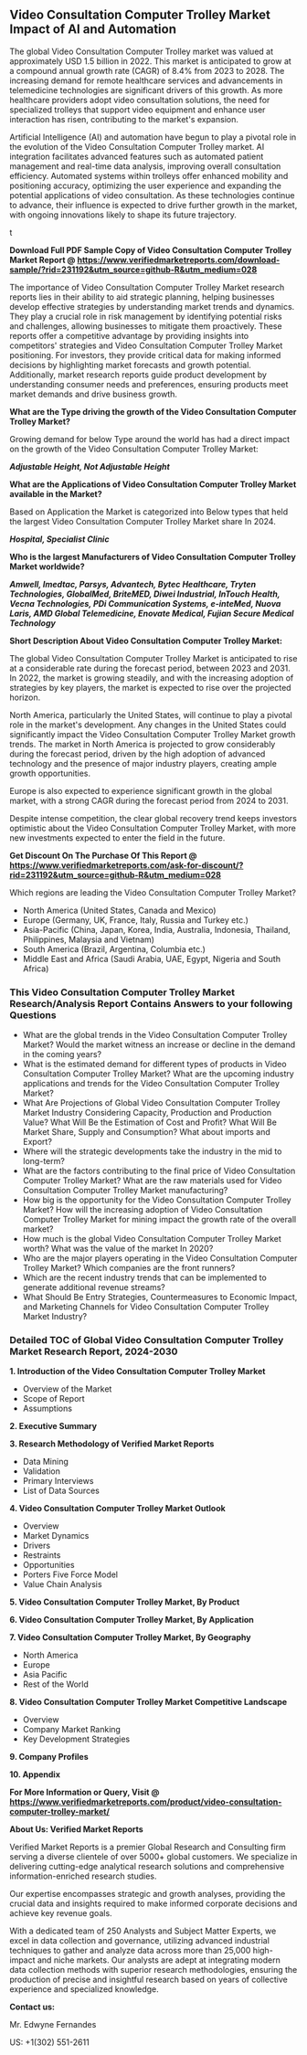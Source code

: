 <h2>Video Consultation Computer Trolley Market Impact of AI and Automation</h2><p>The global Video Consultation Computer Trolley market was valued at approximately USD 1.5 billion in 2022. This market is anticipated to grow at a compound annual growth rate (CAGR) of 8.4% from 2023 to 2028. The increasing demand for remote healthcare services and advancements in telemedicine technologies are significant drivers of this growth. As more healthcare providers adopt video consultation solutions, the need for specialized trolleys that support video equipment and enhance user interaction has risen, contributing to the market's expansion.</p><p>Artificial Intelligence (AI) and automation have begun to play a pivotal role in the evolution of the Video Consultation Computer Trolley market. AI integration facilitates advanced features such as automated patient management and real-time data analysis, improving overall consultation efficiency. Automated systems within trolleys offer enhanced mobility and positioning accuracy, optimizing the user experience and expanding the potential applications of video consultation. As these technologies continue to advance, their influence is expected to drive further growth in the market, with ongoing innovations likely to shape its future trajectory.</p>t</p><p id="" class=""><strong>Download Full PDF Sample Copy of Video Consultation Computer Trolley Market Report @ <a href="https://www.verifiedmarketreports.com/download-sample/?rid=231192&utm_source=github-R&utm_medium=028" target="_blank">https://www.verifiedmarketreports.com/download-sample/?rid=231192&utm_source=github-R&utm_medium=028</a></strong></p><p>The importance of&nbsp;Video Consultation Computer Trolley Market research reports lies in their ability to aid strategic planning, helping businesses develop effective strategies by understanding market trends and dynamics. They play a crucial role in risk management by identifying potential risks and challenges, allowing businesses to mitigate them proactively. These reports offer a competitive advantage by providing insights into competitors' strategies and Video Consultation Computer Trolley Market positioning. For investors, they provide critical data for making informed decisions by highlighting market forecasts and growth potential. Additionally, market research reports guide product development by understanding consumer needs and preferences, ensuring products meet market demands and drive business growth.</p><p><strong>What are the&nbsp;Type driving the growth of the Video Consultation Computer Trolley Market?</strong></p><p id="" class="">Growing demand for below Type around the world has had a direct impact on the growth of the Video Consultation Computer Trolley Market:</p><em><strong>Adjustable Height, Not Adjustable Height</strong></em></p><strong>What are the&nbsp;Applications&nbsp;of Video Consultation Computer Trolley Market available in the Market?</strong></p><p id="" class="">Based on Application the Market is categorized into Below types that held the largest Video Consultation Computer Trolley Market share In 2024.</p><em><strong>Hospital, Specialist Clinic</strong></em></p><strong>Who is the largest Manufacturers of Video Consultation Computer Trolley Market worldwide?</strong></p><p><em><strong>Amwell, Imedtac, Parsys, Advantech, Bytec Healthcare, Tryten Technologies, GlobalMed, BriteMED, Diwei Industrial, InTouch Health, Vecna Technologies, PDi Communication Systems, e-inteMed, Nuova Laris, AMD Global Telemedicine, Enovate Medical, Fujian Secure Medical Technology</strong></em></p><p id="" class=""><strong>Short Description About Video Consultation Computer Trolley Market:</strong></p><p>The global Video Consultation Computer Trolley Market is anticipated to rise at a considerable rate during the forecast period, between 2023 and 2031. In 2022, the market is growing steadily, and with the increasing adoption of strategies by key players, the market is expected to rise over the projected horizon.</p><p>North America, particularly the United States, will continue to play a pivotal role in the market's development. Any changes in the United States could significantly impact the Video Consultation Computer Trolley Market growth trends. The market in North America is projected to grow considerably during the forecast period, driven by the high adoption of advanced technology and the presence of major industry players, creating ample growth opportunities.</p><p>Europe is also expected to experience significant growth in the global market, with a strong CAGR during the forecast period from 2024 to 2031.</p><p>Despite intense competition, the clear global recovery trend keeps investors optimistic about the Video Consultation Computer Trolley Market, with more new investments expected to enter the field in the future.</p><p id="" class=""><strong>Get Discount On The Purchase Of This Report @ <a href="https://www.verifiedmarketreports.com/ask-for-discount/?rid=231192&utm_source=github-R&utm_medium=028" target="_blank">https://www.verifiedmarketreports.com/ask-for-discount/?rid=231192&utm_source=github-R&utm_medium=028</a></strong></p>Which regions are leading the Video Consultation Computer Trolley Market?</p><ul><li>North America (United States, Canada and Mexico)</li><li>Europe (Germany, UK, France, Italy, Russia and Turkey etc.)</li><li>Asia-Pacific (China, Japan, Korea, India, Australia, Indonesia, Thailand, Philippines, Malaysia and Vietnam)</li><li>South America (Brazil, Argentina, Columbia etc.)</li><li>Middle East and Africa (Saudi Arabia, UAE, Egypt, Nigeria and South Africa)</li></ul><h3 id="" class="">This Video Consultation Computer Trolley Market Research/Analysis Report Contains Answers to your following Questions</h3><ul><li>What are the global trends in the Video Consultation Computer Trolley Market? Would the market witness an increase or decline in the demand in the coming years?</li><li>What is the estimated demand for different types of products in Video Consultation Computer Trolley Market? What are the upcoming industry applications and trends for the Video Consultation Computer Trolley Market?</li><li>What Are Projections of Global Video Consultation Computer Trolley Market Industry Considering Capacity, Production and Production Value? What Will Be the Estimation of Cost and Profit? What Will Be Market Share, Supply and Consumption? What about imports and Export?</li><li>Where will the strategic developments take the industry in the mid to long-term?</li><li>What are the factors contributing to the final price of Video Consultation Computer Trolley Market? What are the raw materials used for Video Consultation Computer Trolley Market manufacturing?</li><li>How big is the opportunity for the Video Consultation Computer Trolley Market? How will the increasing adoption of Video Consultation Computer Trolley Market for mining impact the growth rate of the overall market?</li><li>How much is the global Video Consultation Computer Trolley Market worth? What was the value of the market In 2020?</li><li>Who are the major players operating in the Video Consultation Computer Trolley Market? Which companies are the front runners?</li><li>Which are the recent industry trends that can be implemented to generate additional revenue streams?</li><li>What Should Be Entry Strategies, Countermeasures to Economic Impact, and Marketing Channels for Video Consultation Computer Trolley Market Industry?</li></ul><h3 id="" class="">Detailed TOC of Global Video Consultation Computer Trolley Market Research Report, 2024-2030</h3><p id="" class=""><strong>1. Introduction of the Video Consultation Computer Trolley Market</strong></p><ul><li>Overview of the Market</li><li>Scope of Report</li><li>Assumptions</li></ul><p id="" class=""><strong>2. Executive Summary</strong></p><p id="" class=""><strong>3. Research Methodology of Verified Market Reports</strong></p><ul><li>Data Mining</li><li>Validation</li><li>Primary Interviews</li><li>List of Data Sources</li></ul><p id="" class=""><strong>4. Video Consultation Computer Trolley Market Outlook</strong></p><ul><li>Overview</li><li>Market Dynamics</li><li>Drivers</li><li>Restraints</li><li>Opportunities</li><li>Porters Five Force Model</li><li>Value Chain Analysis</li></ul><p id="" class=""><strong>5. Video Consultation Computer Trolley Market, By Product</strong></p><p id="" class=""><strong>6. Video Consultation Computer Trolley Market, By Application</strong></p><p id="" class=""><strong>7. Video Consultation Computer Trolley Market, By Geography</strong></p><ul><li>North America</li><li>Europe</li><li>Asia Pacific</li><li>Rest of the World</li></ul><p id="" class=""><strong>8. Video Consultation Computer Trolley Market Competitive Landscape</strong></p><ul><li>Overview</li><li>Company Market Ranking</li><li>Key Development Strategies</li></ul><p id="" class=""><strong>9. Company Profiles</strong></p><p id="" class=""><strong>10. Appendix</strong></p><p id="" class=""><strong>For More Information or Query, Visit @ <a href="https://www.verifiedmarketreports.com/product/video-consultation-computer-trolley-market/" target="_blank">https://www.verifiedmarketreports.com/product/video-consultation-computer-trolley-market/</a></strong></p><p id="" class=""><strong>About Us: Verified Market Reports</strong></p><p id="" class="">Verified Market Reports is a premier Global Research and Consulting firm serving a diverse clientele of over 5000+ global customers. We specialize in delivering cutting-edge analytical research solutions and comprehensive information-enriched research studies.</p><p id="" class="">Our expertise encompasses strategic and growth analyses, providing the crucial data and insights required to make informed corporate decisions and achieve key revenue goals.</p><p id="" class="">With a dedicated team of 250 Analysts and Subject Matter Experts, we excel in data collection and governance, utilizing advanced industrial techniques to gather and analyze data across more than 25,000 high-impact and niche markets. Our analysts are adept at integrating modern data collection methods with superior research methodologies, ensuring the production of precise and insightful research based on years of collective experience and specialized knowledge.</p><p id="" class=""><strong>Contact us:</strong></p><p id="" class="">Mr. Edwyne Fernandes</p><p id="" class="">US: +1(302) 551-2611</p>